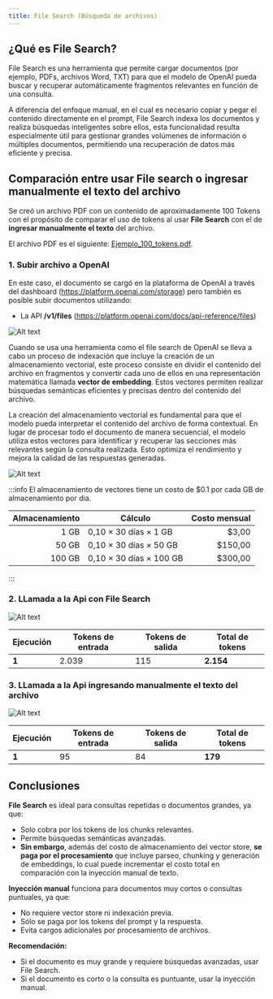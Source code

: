 ```yaml
---
title: File Search (Búsqueda de archivos)
---
```


## ¿Qué es File Search?

File Search es una herramienta que permite cargar documentos (por ejemplo, PDFs, archivos Word, TXT) para que el modelo de OpenAI pueda buscar y recuperar automáticamente fragmentos relevantes en función de una consulta.  

A diferencia del enfoque manual, en el cual es necesario copiar y pegar el contenido directamente en el prompt, File Search indexa los documentos y realiza búsquedas inteligentes sobre ellos, esta funcionalidad resulta especialmente útil para gestionar grandes volúmenes de información o múltiples documentos, permitiendo una recuperación de datos más eficiente y precisa.

## Comparación entre usar File search o ingresar manualmente el texto del archivo

Se creó un archivo PDF con un contenido de aproximadamente 100 Tokens con el propósito de comparar el uso de tokens al usar **File Search** con el de **ingresar manualmente el texto** del archivo.

El archivo PDF es el siguiente: [Ejemplo_100_tokens.pdf](ejemplo_100_tokens.pdf).

### 1. Subir archivo a OpenAI

En este caso, el documento se cargó en la plataforma de OpenAI a través del dashboard (https://platform.openai.com/storage) pero también es posible subir documentos utilizando:
- La API **/v1/files** (https://platform.openai.com/docs/api-reference/files)

![Alt text](image-1.png)

Cuando se usa una herramienta como el file search de OpenAI se lleva a cabo un proceso de indexación que incluye la creación de un almacenamiento vectorial, este proceso consiste en dividir el contenido del archivo en fragmentos y convertir cada uno de ellos en una representación matemática llamada **vector de embedding**. Estos vectores permiten realizar búsquedas semánticas eficientes y precisas dentro del contenido del archivo.

La creación del almacenamiento vectorial es fundamental para que el modelo pueda interpretar el contenido del archivo de forma contextual. En lugar de procesar todo el documento de manera secuencial, el modelo utiliza estos vectores para identificar y recuperar las secciones más relevantes según la consulta realizada. Esto optimiza el rendimiento y mejora la calidad de las respuestas generadas.

![Alt text](image-2.png)

:::info
El almacenamiento de vectores tiene un costo de $0.1 por cada GB de almacenamiento por dia.

| Almacenamiento | Cálculo                  | Costo mensual |
|---------------:|--------------------------|--------------:|
| 1 GB           | 0,10 × 30 días × 1 GB    | $3,00         |
| 50 GB          | 0,10 × 30 días × 50 GB   | $150,00       |
| 100 GB         | 0,10 × 30 días × 100 GB  | $300,00       |

:::

### 2. LLamada a la Api con File Search

![Alt text](image-3.png)

| Ejecución | Tokens de entrada | Tokens de salida | Total de tokens |
|--|--|--|--|
| **1**     | 2.039             | 115              | **2.154**        |

### 3. LLamada a la Api ingresando manualmente el texto del archivo

![Alt text](image-4.png)

| Ejecución | Tokens de entrada | Tokens de salida | Total de tokens |
|--|--|--|--|
| **1**     | 95             | 84              | **179**        |


## Conclusiones

**File Search** es ideal para consultas repetidas o documentos grandes, ya que:

  * Solo cobra por los tokens de los chunks relevantes.
  * Permite búsquedas semánticas avanzadas.
  * **Sin embargo**, además del costo de almacenamiento del vector store, **se paga por el procesamiento** que incluye parseo, chunking y generación de embeddings, lo cual puede incrementar el costo total en comparación con la inyección manual de texto.

**Inyección manual** funciona para documentos muy cortos o consultas puntuales, ya que:

  * No requiere vector store ni indexación previa.
  * Sólo se paga por los tokens del prompt y la respuesta.
  * Evita cargos adicionales por procesamiento de archivos.

**Recomendación:**

* Si el documento es muy grande y requiere búsquedas avanzadas, usar File Search.
* Si el documento es corto o la consulta es puntuante, usar la inyección manual.